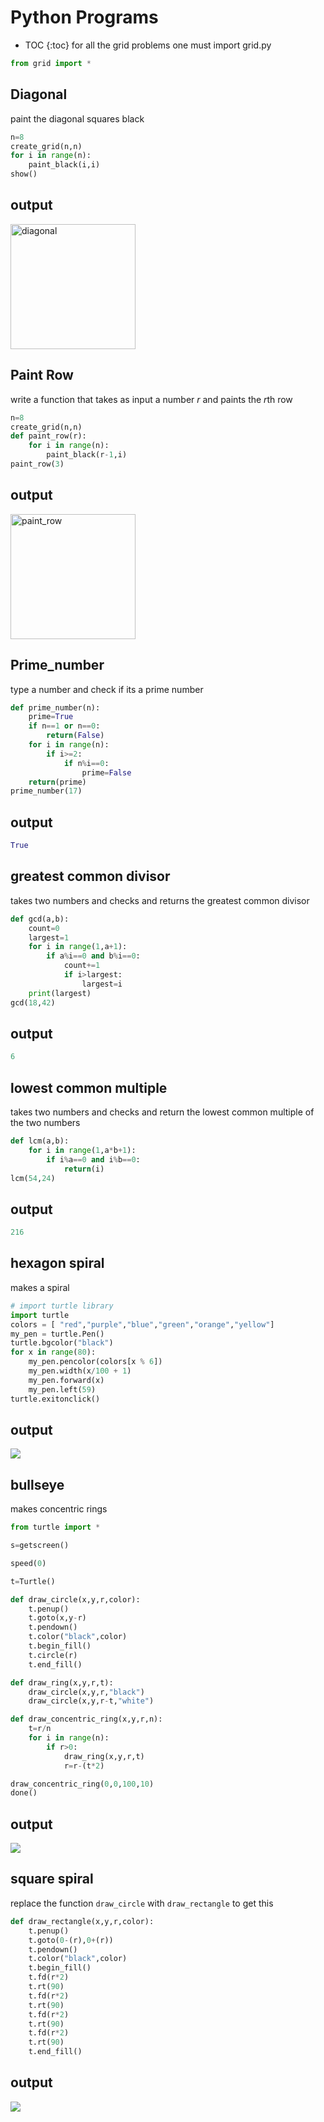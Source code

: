 # Python Programs 
* TOC {:toc}
for all the grid problems one must import grid.py
```python
from grid import *
```

## Diagonal 
paint the diagonal squares black 
```python
n=8
create_grid(n,n)
for i in range(n):
    paint_black(i,i)
show()
```
## output 
<img src="/images/diagonal.PNG" alt="diagonal" width="200"/>

## Paint Row
write a function that takes as input a number *r* and paints the *r*th row
```python
n=8
create_grid(n,n)
def paint_row(r):
    for i in range(n):
        paint_black(r-1,i)
paint_row(3)
```
## output
<img src="/images/paint_row.png" alt="paint_row" width="200"/>

## Prime_number
type a number and check if its a prime number 
```python
def prime_number(n):
    prime=True
    if n==1 or n==0:
        return(False)
    for i in range(n):
        if i>=2:
            if n%i==0:
                prime=False
    return(prime)
prime_number(17)
```
## output
```python
True
```

## greatest common divisor
takes two numbers and checks and returns the greatest common divisor
```python
def gcd(a,b):
    count=0
    largest=1
    for i in range(1,a+1):
        if a%i==0 and b%i==0:
            count+=1
            if i>largest:
                largest=i
    print(largest)
gcd(18,42)
```
## output
```python
6
```

## lowest common multiple 
takes two numbers and checks and return the lowest common multiple of the two numbers
```python
def lcm(a,b):
    for i in range(1,a*b+1):
        if i%a==0 and i%b==0:
            return(i)
lcm(54,24)
```
## output
```python
216
```

## hexagon spiral 
makes a spiral
```python
# import turtle library
import turtle             
colors = [ "red","purple","blue","green","orange","yellow"]
my_pen = turtle.Pen()
turtle.bgcolor("black")
for x in range(80):
    my_pen.pencolor(colors[x % 6])
    my_pen.width(x/100 + 1)
    my_pen.forward(x)
    my_pen.left(59)
turtle.exitonclick()
```
## output
![](/images/hexagon_spiral.png)

## bullseye 
makes concentric rings 
```python
from turtle import *

s=getscreen()

speed(0)

t=Turtle()
```
```python
def draw_circle(x,y,r,color):
    t.penup()
    t.goto(x,y-r)
    t.pendown()
    t.color("black",color)
    t.begin_fill()
    t.circle(r)
    t.end_fill()
```
```python
def draw_ring(x,y,r,t):
    draw_circle(x,y,r,"black")
    draw_circle(x,y,r-t,"white")
```
```python
def draw_concentric_ring(x,y,r,n):
    t=r/n
    for i in range(n):
        if r>0:
            draw_ring(x,y,r,t)
            r=r-(t*2)
```
```python
draw_concentric_ring(0,0,100,10)
done()
```
## output 
![](/images/bullseye.png)

## square spiral
replace the function `draw_circle` with `draw_rectangle` to get this 
```python
def draw_rectangle(x,y,r,color):
    t.penup()
    t.goto(0-(r),0+(r))
    t.pendown()
    t.color("black",color)
    t.begin_fill()
    t.fd(r*2)
    t.rt(90)
    t.fd(r*2)
    t.rt(90)
    t.fd(r*2)
    t.rt(90)
    t.fd(r*2)
    t.rt(90)
    t.end_fill()
```
## output 
![](/images/square_ring.png)
